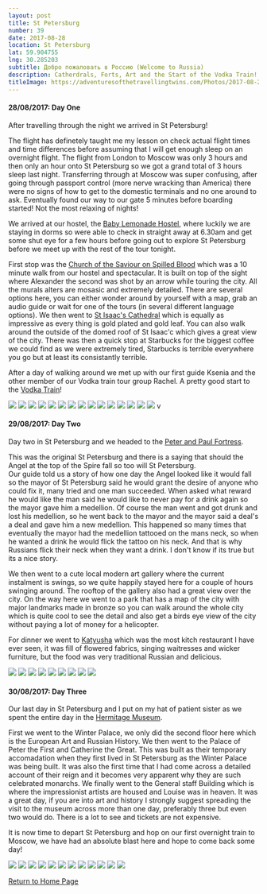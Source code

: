 ```yaml
---
layout: post
title: St Petersburg
number: 39
date: 2017-08-28
location: St Petersburg
lat: 59.904755
lng: 30.285203
subtitle: Добро пожаловать в Россию (Welcome to Russia)
description: Catherdrals, Forts, Art and the Start of the Vodka Train!
titleImage: https://adventuresofthetravellingtwins.com/Photos/2017-08-28-StPetersburg/cover-min.JPG
---
```


<h4>28/08/2017: Day One</h4>

After travelling through the night we arrived in St Petersburg!

The flight has definetely taught me my lesson on check actual flight times and time differences before assuming that I will get enough sleep on an overnight flight. The flight from London to Moscow was only 3 hours and then only an hour onto St Petersburg so we got a grand total of 3 hours sleep last night. Transferring through at Moscow was super confusing, after going through passport control (more nerve wracking than America) there were no signs of how to get to the domestic terminals and no one around to ask. Eventually found our way to our gate 5 minutes before boarding started! Not the most relaxing of nights!

We arrived at our hostel, the <a target="_blank" href="http://baby-lemonade-hostel.hotelsinsaintpetersburg.net/en/">Baby Lemonade Hostel</a>, where luckily we are staying in dorms so were able to check in straight away at 6.30am and get some shut eye for a few hours before going out to explore St Petersburg before we meet up with the rest of the tour tonight. 

First stop was the <a target="_blank" href="http://www.saint-petersburg.com/virtual-tour/church-of-savior.asp">Church of the Saviour on Spilled Blood</a> which was a 10 minute walk from our hostel and spectacular. It is built on top of the sight where Alexander the second was shot by an arrow while touring the city. All the murals alters are mosasic and extremely detailed. There are several options here, you can either wonder around by yourself with a map, grab an audio guide or wait for one of the tours (in several different language options). We then went to <a target="_blank" href="http://www.saint-petersburg.com/cathedrals/st-isaacs-cathedral/">St Isaac's Cathedral</a> which is equally as impressive as every thing is gold plated and gold leaf. You can also walk around the outside of the domed roof of St Isaac'c which gives a great view of the city. There was then a quick stop at Starbucks for the biggest coffee we could find as we were extremely tired, Starbucks is terrible everywhere you go but at least its consistantly terrible. 

After a day of walking around we met up with our first guide Ksenia and the other member of our Vodka train tour group Rachel. A pretty good start to the <a target="_blank" href="https://www.vodkatrain.com/journeys/the-vodkatrain-eastbound">Vodka Train</a>!

<img src="https://adventuresofthetravellingtwins.com/Photos/2017-08-28-StPetersburg/day11-min.JPG" class="image1">
<img src="https://adventuresofthetravellingtwins.com/Photos/2017-08-28-StPetersburg/day12-min.JPG" class="image1">
<img src="https://adventuresofthetravellingtwins.com/Photos/2017-08-28-StPetersburg/day13-min.JPG" class="image1">
<img src="https://adventuresofthetravellingtwins.com/Photos/2017-08-28-StPetersburg/day14-min.JPG" class="image1">
<img src="https://adventuresofthetravellingtwins.com/Photos/2017-08-28-StPetersburg/day15-min.JPG" class="image1">
<img src="https://adventuresofthetravellingtwins.com/Photos/2017-08-28-StPetersburg/day16-min.JPG" class="image1">
<img src="https://adventuresofthetravellingtwins.com/Photos/2017-08-28-StPetersburg/day17-min.JPG" class="image1">
<img src="https://adventuresofthetravellingtwins.com/Photos/2017-08-28-StPetersburg/day18-min.JPG" class="image1">
<img src="https://adventuresofthetravellingtwins.com/Photos/2017-08-28-StPetersburg/day19-min.JPG" class="image1">
<img src="https://adventuresofthetravellingtwins.com/Photos/2017-08-28-StPetersburg/day110-min.JPG" class="image1">
<img src="https://adventuresofthetravellingtwins.com/Photos/2017-08-28-StPetersburg/day111-min.JPG" class="image1">
<img src="https://adventuresofthetravellingtwins.com/Photos/2017-08-28-StPetersburg/day112-min.JPG" class="image1">
<img src="https://adventuresofthetravellingtwins.com/Photos/2017-08-28-StPetersburg/day113-min.JPG" class="image1">
<img src="https://adventuresofthetravellingtwins.com/Photos/2017-08-28-StPetersburg/day114-min.JPG" class="image1">
<img src="https://adventuresofthetravellingtwins.com/Photos/2017-08-28-StPetersburg/day115-min.JPG" class="image1">
v

<h4>29/08/2017: Day Two</h4>

Day two in St Petersburg and we headed to the <a target="_blank" href="http://www.saint-petersburg.com/museums/peter-paul-fortress/">Peter and Paul Fortress</a>. 

This was the original St Petersburg and there is a saying that should the Angel at the top of the Spire fall so too will St Petersburg. <br> 
Our guide told us a story of how one day the Angel looked like it would fall so the mayor of St Petersburg said he would grant the desire of anyone who could fix it, many tried and one man succeeded. When asked what reward he would like the man said he would like to never pay for a drink again so the mayor gave him a medellion. Of course the man went and got drunk and lost his medellion, so he went back to the mayor and the mayor said a deal's a deal and gave him a new medellion. This happened so many times that eventually the mayor had the medellion tattooed on the mans neck, so when he wanted a drink he would flick the tattoo on his neck. And that is why Russians flick their neck when they want a drink. I don't know if its true but its a nice story.

We then went to a cute local modern art gallery where the current instalment is swings, so we quite happily stayed here for a couple of hours swinging around. The rooftop of the gallery also had a great view over the city. On the way here we went to a park that has a map of the city with major landmarks made in bronze so you can walk around the whole city which is quite cool to see the detail and also get a birds eye view of the city without paying a lot of money for a helicopter.  

For dinner we went to <a target="_blank" href="https://ginza.ru/spb/restaurant/katyusha">Katyusha</a> which was the most kitch restaurant I have ever seen, it was fill of flowered fabrics, singing waitresses and wicker furniture, but the food was very traditional Russian and delicious. 

<img src="https://adventuresofthetravellingtwins.com/Photos/2017-08-28-StPetersburg/day21-min.JPG" class="image1">
<img src="https://adventuresofthetravellingtwins.com/Photos/2017-08-28-StPetersburg/day22-min.JPG" class="image1">
<img src="https://adventuresofthetravellingtwins.com/Photos/2017-08-28-StPetersburg/day23-min.JPG" class="image1">
<img src="https://adventuresofthetravellingtwins.com/Photos/2017-08-28-StPetersburg/day24-min.JPG" class="image1">
<img src="https://adventuresofthetravellingtwins.com/Photos/2017-08-28-StPetersburg/day25-min.JPG" class="image1">
<img src="https://adventuresofthetravellingtwins.com/Photos/2017-08-28-StPetersburg/day26-min.JPG" class="image1">
<img src="https://adventuresofthetravellingtwins.com/Photos/2017-08-28-StPetersburg/day27-min.JPG" class="image1">
<img src="https://adventuresofthetravellingtwins.com/Photos/2017-08-28-StPetersburg/day28-min.JPG" class="image1">
<img src="https://adventuresofthetravellingtwins.com/Photos/2017-08-28-StPetersburg/day29-min.JPG" class="image1">

<h4>30/08/2017: Day Three</h4>

Our last day in St Petersburg and I put on my hat of patient sister as we spent the entire day in the <a target="_blank" href="http://hermitage--www.hermitagemuseum.org/wps/portal/hermitage/?lng=en">Hermitage Museum</a>. 

First we went to the Winter Palace, we only did the second floor here which is the European Art and Russian History. We then went to the Palace of Peter the First and Catherine the Great. This was built as their temporary accomadation when they first lived in St Petersburg as the Winter Palace was being built. It was also the first time that I had come across a detailed account of their reign and it becomes very apparent why they are such celebrated monarchs. We finally went to the General staff Building which is where the impressionist artists are housed and Louise was in heaven. It was a great day, if you are into art and history I strongly suggest spreading the visit to the museum across more than one day, preferably three but even two would do. There is a lot to see and tickets are not expensive. 

It is now time to depart St Petersburg and hop on our first overnight train to Moscow, we have had an absolute blast here and hope to come back some day!

<img src="https://adventuresofthetravellingtwins.com/Photos/2017-08-28-StPetersburg/day31-min.JPG" class="image1">
<img src="https://adventuresofthetravellingtwins.com/Photos/2017-08-28-StPetersburg/day32-min.JPG" class="image1">
<img src="https://adventuresofthetravellingtwins.com/Photos/2017-08-28-StPetersburg/day33-min.JPG" class="image1">
<img src="https://adventuresofthetravellingtwins.com/Photos/2017-08-28-StPetersburg/day34-min.JPG" class="image1">
<img src="https://adventuresofthetravellingtwins.com/Photos/2017-08-28-StPetersburg/day35-min.JPG" class="image1">
<img src="https://adventuresofthetravellingtwins.com/Photos/2017-08-28-StPetersburg/day36-min.JPG" class="image1">
<img src="https://adventuresofthetravellingtwins.com/Photos/2017-08-28-StPetersburg/day37-min.JPG" class="image1">
<img src="https://adventuresofthetravellingtwins.com/Photos/2017-08-28-StPetersburg/day38-min.JPG" class="image1">
<img src="https://adventuresofthetravellingtwins.com/Photos/2017-08-28-StPetersburg/day39-min.JPG" class="image1">
<img src="https://adventuresofthetravellingtwins.com/Photos/2017-08-28-StPetersburg/day310-min.JPG" class="image1">
<img src="https://adventuresofthetravellingtwins.com/Photos/2017-08-28-StPetersburg/day311-min.JPG" class="image1">
<img src="https://adventuresofthetravellingtwins.com/Photos/2017-08-28-StPetersburg/day312-min.JPG" class="image1">

<a href="https://adventuresofthetravellingtwins.com/">Return to Home Page</a>
